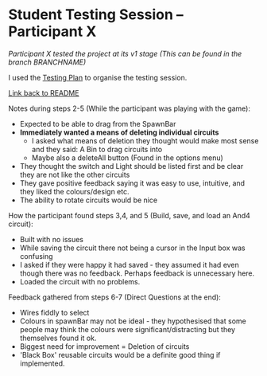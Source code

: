 # Student Testing Session – Participant X

*Participant X tested the project at its v1 stage (This can be found in the branch BRANCHNAME)*

I used the [Testing Plan](../TESTINGPLAN.md) to organise the testing session.

[Link back to README](../../README.md)

Notes during steps 2-5 (While the participant was playing with the game):
 - Expected to be able to drag from the SpawnBar
 - **Immediately wanted a means of deleting individual circuits**
     + I asked what means of deletion they thought would make most sense and they said: A Bin to drag circuits into
     + Maybe also a deleteAll button (Found in the options menu)
 - They thought the switch and Light should be listed first and be clear they are not like the other circuits
 - They gave positive feedback saying it was easy to use, intuitive, and they liked the colours/design etc.
 - The ability to rotate circuits would be nice

How the participant found steps 3,4, and 5 (Build, save, and load an And4 circuit):
 - Built with no issues
 - While saving the circuit there not being a cursor in the Input box was confusing
 - I asked if they were happy it had saved - they assumed it had even though there was no feedback. Perhaps feedback is unnecessary here.
 - Loaded the circuit with no problems.

Feedback gathered from steps 6-7 (Direct Questions at the end):
 - Wires fiddly to select
 - Colours in spawnBar may not be ideal - they hypothesised that some people may think the colours were significant/distracting but they themselves found it ok.
 - Biggest need for improvement = Deletion of circuits
 - 'Black Box' reusable circuits would be a definite good thing if implemented.
